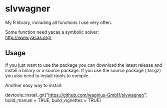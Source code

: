 # slvwagner
My R library, including all functions I use very often.

Some function need yacas a symbolic solver: \
http://www.yacas.org/

## Usage
If you just want to use the package you can download the latest release and install a binary or a source package. If you use the source package (.tar.gz) you also need to install rtools to compile.

Another easy way to install: <br>

devtools::install_git("https://github.com/wagnius-GmbH/slvwagner/",   build_manual = TRUE,
                      build_vignettes = TRUE)


